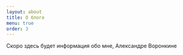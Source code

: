 ```yaml
---
layout: about
title: О блоге
menu: true
order: 3
---
```


Скоро здесь будет информация обо мне, Александре Воронкине